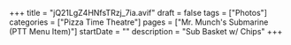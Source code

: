 +++
title = "jQ21LgZ4HNfsTRzj_7ia.avif"
draft = false
tags = ["Photos"]
categories = ["Pizza Time Theatre"]
pages = ["Mr. Munch's Submarine (PTT Menu Item)"]
startDate = ""
description = "Sub Basket w/ Chips"
+++

